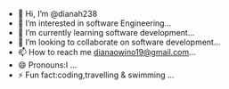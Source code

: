 - 👋 Hi, I’m @dianah238
- 👀 I’m interested in software Engineering...
- 🌱 I’m currently learning software development...
- 💞️ I’m looking to collaborate on software development...
- 📫 How to reach me dianaowino19@gmail.com...
- 😄 Pronouns:I ...
- ⚡ Fun fact:coding,travelling & swimming ...

<!---
dianah238/dianah238 is a ✨ special ✨ repository because its `README.md` (this file) appears on your GitHub profile.
You can click the Preview link to take a look at your changes.
--->
